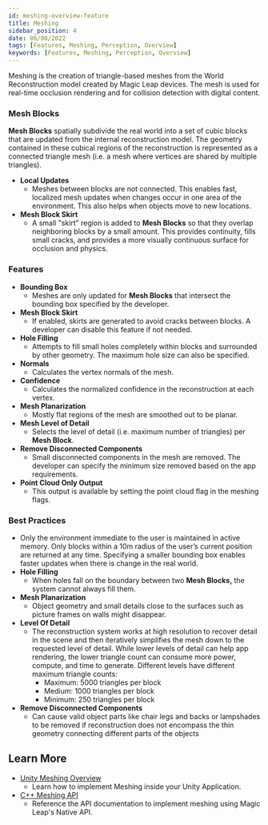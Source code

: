 ```yaml
---
id: meshing-overview-feature
title: Meshing
sidebar_position: 4
date: 06/08/2022
tags: [Features, Meshing, Perception, Overview]
keywords: [Features, Meshing, Perception, Overview]
---
```


Meshing is the creation of triangle-based meshes from the World Reconstruction model created by Magic Leap devices. The mesh is used for real-time occlusion rendering and for collision detection with digital content.

### Mesh Blocks

**Mesh Blocks**  spatially subdivide the real world into a set of cubic blocks that are updated from the internal reconstruction model. The geometry contained in these cubical regions of the reconstruction is represented as a connected triangle mesh (i.e. a mesh where vertices are shared by multiple triangles).

- **Local Updates**
  - Meshes between blocks are not connected. This enables fast, localized mesh updates when changes occur in one area of the environment. This also helps when objects move to new locations.
- **Mesh Block Skirt**
  - A small "skirt" region is added to **Mesh Blocks** so that they overlap neighboring blocks by a small amount. This provides continuity, fills small cracks, and provides a more visually continuous surface for occlusion and physics.

### Features

- **Bounding Box**
  - Meshes are only updated for **Mesh Blocks** that intersect the bounding box specified by the developer.
- **Mesh Block Skirt**
  - If enabled, skirts are generated to avoid cracks between blocks. A developer can disable this feature if not needed.
- **Hole Filling**
  - Attempts to fill small holes completely within blocks and surrounded by other geometry. The maximum hole size can also be specified.
- **Normals**
  - Calculates the vertex normals of the mesh.
- **Confidence**
  - Calculates the normalized confidence in the reconstruction at each vertex.
- **Mesh Planarization**
  - Mostly flat regions of the mesh are smoothed out to be planar.
- **Mesh Level of Detail**
  - Selects the level of detail (i.e. maximum number of triangles) per **Mesh Block**.
- **Remove Disconnected Components**
  - Small disconnected components in the mesh are removed. The developer can specify the minimum size removed based on the app requirements.
- **Point Cloud Only Output**
  - This output is available by setting the point cloud flag in the meshing flags.

### Best Practices

- Only the environment immediate to the user is maintained in active memory. Only blocks within a 10m radius of the user’s current position are returned at any time. Specifying a smaller bounding box enables faster updates when there is change in the real world.
- **Hole Filling**
  - When holes fall on the boundary between two **Mesh Blocks,** the system cannot always fill them.
- **Mesh Planarization**
  - Object geometry and small details close to the surfaces such as picture frames on walls might disappear.
- **Level Of Detail**
  - The reconstruction system works at high resolution to recover detail in the scene and then iteratively simplifies the mesh down to the requested level of detail. While lower levels of detail can help app rendering, the lower triangle count can consume more power, compute, and time to generate. Different levels have different maximum triangle counts:
    - Maximum: 5000 triangles per block
    - Medium: 1000 triangles per block
    - Minimum: 250 triangles per block
- **Remove Disconnected Components**
  - Can cause valid object parts like chair legs and backs or lampshades to be removed if reconstruction does not encompass the thin geometry connecting different parts of the objects

## Learn More

- [Unity Meshing Overview](/versioned_docs/version-31-Aug-2023/guides/unity/perception/meshing/unity-meshing-overview.md)
  - Learn how to implement Meshing inside your Unity Application.
- [C++ Meshing API](docs/api-ref/api/Modules/group___meshing2/group___meshing2.md)
  - Reference the API documentation to implement meshing using Magic Leap's Native API.

